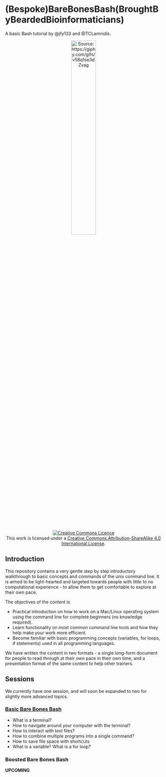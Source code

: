 # (Bespoke)BareBonesBash(BroughtByBeardedBioinformaticians)
A basic Bash tutorial by @jfy133 and @TCLamnidis.
<p align="center"><img title="Source: https://giphy.com/gifs/v58q1se3dZvag" src="https://media.giphy.com/media/v58q1se3dZvag/giphy.gif" width="40%"></p>

<a rel="license" href="http://creativecommons.org/licenses/by-sa/4.0/"><p align="center"><img alt="Creative Commons Licence" style="border-width:0" src="https://i.creativecommons.org/l/by-sa/4.0/88x31.png" /></a><br />This work is licensed under a <a rel="license" href="http://creativecommons.org/licenses/by-sa/4.0/">Creative Commons Attribution-ShareAlike 4.0 International License</a>.

## Introduction

This repository contains a very gentle step by step introductory walkthrough 
to basic concepts and commands of the unix command line. It is aimed to be
light-hearted and targeted towards people with little to no computational 
experience - to allow them to get comfortable to explore at their own pace.

The objectives of the content is

- Practical introduction on how to work on a Mac/Linux operating system using the command line for complete beginners (no knowledge required).
- Learn functionality on most common command line tools and how they help make your work more efficient.
- Become familiar with basic programming concepts (variables, for loops, if statements) used in all programming languages.

We have written the content in two formats - a single long-form document for
people to read through at their own pace in their own time, and a presentation 
format of the same content to help other trainers.

## Sessions

We currently have one session, and will soon be expanded to two for slightly
more advanced topics.

### [Basic Bare Bones Bash](docs/01-basic_barebonesbash.md)

- What is a terminal?
- How to navigate around your computer with the terminal?
- How to interact with text files?
- How to combine multiple programs into a single command?
- How to save file space with shortcuts
- What is a variable? What is a for loop?


### Boosted Bare Bones Bash

**UPCOMING**